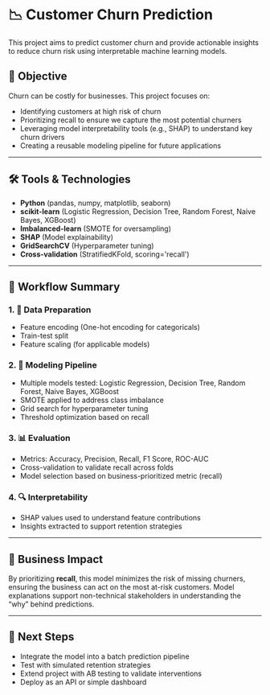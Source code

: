 # 📉 Customer Churn Prediction

This project aims to predict customer churn and provide actionable insights to reduce churn risk using interpretable machine learning models.

## 🧭 Objective

Churn can be costly for businesses. This project focuses on:

- Identifying customers at high risk of churn
- Prioritizing recall to ensure we capture the most potential churners
- Leveraging model interpretability tools (e.g., SHAP) to understand key churn drivers
- Creating a reusable modeling pipeline for future applications

---

## 🛠️ Tools & Technologies

- **Python** (pandas, numpy, matplotlib, seaborn)
- **scikit-learn** (Logistic Regression, Decision Tree, Random Forest, Naive Bayes, XGBoost)
- **Imbalanced-learn** (SMOTE for oversampling)
- **SHAP** (Model explainability)
- **GridSearchCV** (Hyperparameter tuning)
- **Cross-validation** (StratifiedKFold, scoring='recall')

---

## 🧪 Workflow Summary

### 1. 📂 Data Preparation
- Feature encoding (One-hot encoding for categoricals)
- Train-test split
- Feature scaling (for applicable models)

### 2. 🧠 Modeling Pipeline
- Multiple models tested: Logistic Regression, Decision Tree, Random Forest, Naive Bayes, XGBoost
- SMOTE applied to address class imbalance
- Grid search for hyperparameter tuning
- Threshold optimization based on recall

### 3. 📊 Evaluation
- Metrics: Accuracy, Precision, Recall, F1 Score, ROC-AUC
- Cross-validation to validate recall across folds
- Model selection based on business-prioritized metric (recall)

### 4. 🔍 Interpretability
- SHAP values used to understand feature contributions
- Insights extracted to support retention strategies

---

## 🎯 Business Impact

By prioritizing **recall**, this model minimizes the risk of missing churners, ensuring the business can act on the most at-risk customers. Model explanations support non-technical stakeholders in understanding the “why” behind predictions.

---

## 📌 Next Steps

- Integrate the model into a batch prediction pipeline
- Test with simulated retention strategies
- Extend project with AB testing to validate interventions
- Deploy as an API or simple dashboard
